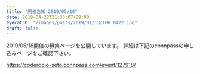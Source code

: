 ```yaml
---
title: "開催告知 2019/05/18"
date: 2019-04-22T21:33:07+09:00
eyecatch: "/images/posts/2019/01/13/IMG_0422.jpg"
draft: false
---
```


2019/05/18開催の募集ページを公開しています。
詳細は下記のconnpassの申し込みページをご確認下さい。

https://coderdojo-seto.connpass.com/event/127918/
